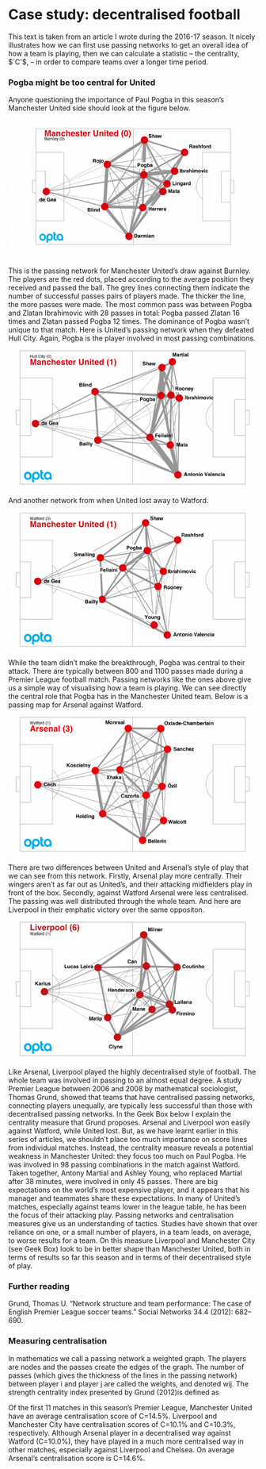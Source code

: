 Case study: decentralised football 
==================================

This text is taken from an article I wrote during the 2016-17 season. 
It nicely illustrates how we can first use passing networks to get an overall 
idea of how a team is playing, then we can calculate a statistic – the centrality, $`C'$, – 
in order to compare teams over a longer time period.

### Pogba might be too central for United

Anyone questioning the importance of Paul Pogba in this season’s Manchester United side should look at the figure below.

![](../images/lesson1/ManU.png)

This is the passing network for Manchester United’s draw against Burnley. The players are the red dots, placed according to the average position they received and passed the ball. The grey lines connecting them indicate the number of successful passes pairs of players made. The thicker the line, the more passes were made. The most common pass was between Pogba and Zlatan Ibrahimovic with 28 passes in total: Pogba passed Zlatan 16 times and Zlatan passed Pogba 12 times.
The dominance of Pogba wasn’t unique to that match. Here is United’s passing network when they defeated Hull City. Again, Pogba is the player involved in most passing combinations.

![](../images/lesson1/ManU2.png)

And another network from when United lost away to Watford.

![](../images/lesson1/ManU3.png)

While the team didn’t make the breakthrough, Pogba was central to their attack. There are typically between 800 and 1100 passes made during a Premier League football match. Passing networks like the ones above give us a simple way of visualising how a team is playing. We can see directly the central role that Pogba has in the Manchester United team.
Below is a passing map for Arsenal against Watford.

![](../images/lesson1/ManU4.png)

There are two differences between United and Arsenal’s style of play that we can see from this network. Firstly, Arsenal play more centrally. Their wingers aren’t as far out as United’s, and their attacking midfielders play in front of the box. Secondly, against Watford Arsenal were less centralised. The passing was well distributed through the whole team.
And here are Liverpool in their emphatic victory over the same oppositon.


![](../images/lesson1/Liverpool.png)

Like Arsenal, Liverpool played the highly decentralised style of football. The whole team was involved in passing to an almost equal degree.
A study Premier League between 2006 and 2008 by mathematical sociologist, Thomas Grund, showed that teams that have centralised passing networks, connecting players unequally, are typically less successful than those with decentralised passing networks. In the Geek Box below I explain the centrality measure that Grund proposes.
Arsenal and Liverpool won easily against Watford, while United lost. But, as we have learnt earlier in this series of articles, we shouldn’t place too much importance on score lines from individual matches.
Instead, the centrality measure reveals a potential weakness in Manchester United: they focus too much on Paul Pogba. He was involved in 98 passing combinations in the match against Watford. Taken together, Antony Martial and Ashley Young, who replaced Martial after 38 minutes, were involved in only 45 passes. There are big expectations on the world’s most expensive player, and it appears that his manager and teammates share these expectations. In many of United’s matches, especially against teams lower in the league table, he has been the focus of their attacking play.
Passing networks and centralisation measures give us an understanding of tactics. Studies have shown that over reliance on one, or a small number of players, in a team leads, on average, to worse results for a team. On this measure Liverpool and Manchester City (see Geek Box) look to be in better shape than Manchester United, both in terms of results so far this season and in terms of their decentralised style of play.

### Further reading

Grund, Thomas U. “Network structure and team performance: The case of English Premier League soccer teams.” Social Networks 34.4 (2012): 682–690.

### Measuring centralisation

In mathematics we call a passing network a weighted graph. The players are nodes and the passes create the edges of the graph. The number of passes (which gives the thickness of the lines in the passing network) between player i and player j are called the weights, and denoted wij.
The strength centrality index presented by Grund (2012)is defined as

Of the first 11 matches in this season’s Premier League, Manchester United have an average centralisation score of C=14.5%.
Liverpool and Manchester City have centralisation scores of C=10.1% and C=10.3%, respectively.
Although Arsenal player in a decentralised way against Watford (C=10.0%), they have played in a much more centralised way in other matches, especially against Liverpool and Chelsea. On average Arsenal’s centralisation score is C=14.6%.
